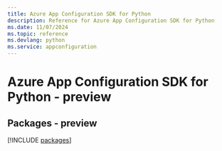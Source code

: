 ```yaml
---
title: Azure App Configuration SDK for Python
description: Reference for Azure App Configuration SDK for Python
ms.date: 11/07/2024
ms.topic: reference
ms.devlang: python
ms.service: appconfiguration
---
```

# Azure App Configuration SDK for Python - preview
## Packages - preview
[!INCLUDE [packages](app-configuration-index.md)]